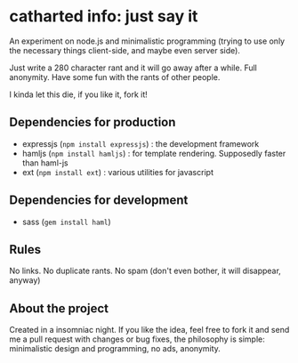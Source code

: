 catharted info: just say it
=================

An experiment on node.js and minimalistic programming (trying to use only the necessary things client-side, and maybe even server side). 

Just write a 280 character rant and it will go away after a while. Full anonymity. Have some fun with the rants of other people. 

I kinda let this die, if you like it, fork it!

Dependencies for production
---------------------------
* expressjs (`npm install expressjs`) : the development framework
* hamljs (`npm install hamljs`) : for template rendering. Supposedly faster than haml-js
* ext (`npm install ext`) : various utilities for javascript

Dependencies for development
----------------------------
* sass (`gem install haml`)

Rules
-----

No links. No duplicate rants. No spam (don't even bother, it will disappear, anyway)

About the project
-----------------

Created in a insomniac night. If you like the idea, feel free to fork it and send me a pull request with changes or bug fixes, the philosophy is simple: minimalistic design and programming, no ads, anonymity.
